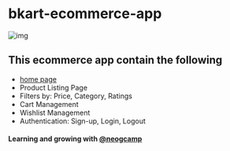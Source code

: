 # bkart-ecommerce-app
![img](https://raw.githubusercontent.com/sumitk-singh/bkart-ecommerce-app/dev/assets/logo/logo.png)
## This ecommerce app contain the following
- [home page](https://bkart-dev.netlify.app/)
- Product Listing Page
- Filters by: Price, Category, Ratings
- Cart Management
- Wishlist Management
- Authentication:
Sign-up,
Login,
Logout

#### Learning and growing with [@neogcamp](https://twitter.com/neogcamp)
